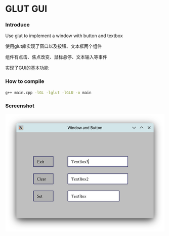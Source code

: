 # GLUT GUI
### Introduce
Use glut to implement a window with button and textbox

使用glut库实现了窗口以及按钮、文本框两个组件

组件有点击、焦点改变、鼠标悬停、文本输入等事件

实现了GUI的基本功能

### How to compile
```bash
g++ main.cpp -lGL -lglut -lGLU -o main
```

### Screenshot
![](https://github.com/lvchenjia/glutGUI/blob/main/Screenshot_20230202_165933.png?raw=true)
